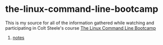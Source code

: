 # the-linux-command-line-bootcamp
This is my source for all of the information gathered while watching and participating in Colt Steele's course [The Linux Command Line Bootcamp](https://www.udemy.com/share/104wzq3@nFcEvz7VEtTWG-OE8vlpTkPZ1Bs458jxPgXOD3NPFUmxOlVDVyM0WXF7NNzk2pGx/)

1. [notes](.docs/NOTES.md)